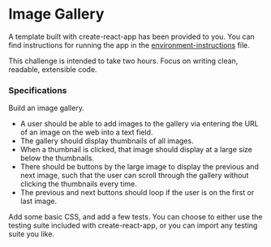 # Image Gallery

A template built with create-react-app has been provided to you. You can find instructions for running the app in the [environment-instructions](environment-instructions.md) file.

This challenge is intended to take two hours. Focus on writing clean, readable, extensible code.

### Specifications

Build an image gallery.

- A user should be able to add images to the gallery via entering the URL of an image on the web into a text field.
- The gallery should display thumbnails of all images.
- When a thumbnail is clicked, that image should display at a large size below the thumbnails.
- There should be buttons by the large image to display the previous and next image, such that the user can scroll through the gallery without clicking the thumbnails every time.
- The previous and next buttons should loop if the user is on the first or last image.

Add some basic CSS, and add a few tests. You can choose to either use the testing suite included with create-react-app, or you can import any testing suite you like.
